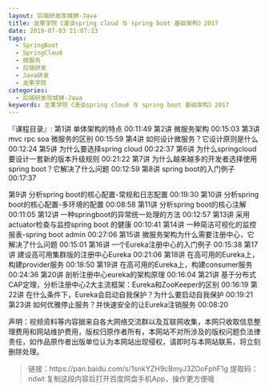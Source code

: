 ```yaml
---
layout: 后端研发攻城狮-Java
title: 龙果学院《漫谈spring cloud 与 spring boot 基础架构》2017
date: 2019-07-03 21:07:13
tags:
  - SpringBoot
  - SpringCloud
  - 微服务
  - 后端研发
  - Java研发
  - 龙果学院
categories:
  - 后端研发攻城狮-Java
keywords: 龙果学院《漫谈spring cloud 与 spring boot 基础架构》2017
---
```

『课程目录』: 
第1讲 单体架构的特点 00:11:49
第2讲 微服务架构 00:15:03
第3讲 mvc rpc soa 微服务的区别 00:15:59
第4讲 如何设计微服务？它设计原则是什么 00:12:24
第5讲 为什么要选择spring cloud 00:22:37
第6讲 为什么springcloud要设计一套新的版本升级规则 00:21:22
第7讲 为什么越来越多的开发者选择使用spring boot？它解决了什么问题 00:12:59
第8讲 spring boot的入门例子 00:17:37
<!-- more -->
第9讲 分析spring boot的核心配置-常规和日志配置 00:19:30
第10讲 分析spring boot的核心配置-多环境的配置 00:08:58
第11讲 分析spring boot的核心注解 00:11:05
第12讲 一种springboot的异常统一处理的方法 00:12:57
第13讲 采用actuator检查与监控spring boot 的健康 00:10:41
第14讲 一种简洁可视化的监控报表-spring boot admin 00:27:06
第15讲 微服务架构为什么需要注册中心，它解决了什么问题 00:15:01
第16讲 一个Eureka注册中心的入门例子 00:15:38
第17讲 建设高可用集群版的注册中心Eureka 00:21:06
第18讲 在高可用的Eureka上，构建provider服务 00:18:50
第19讲 在高可用的Eureka上，构建consumer服务 00:24:36
第20讲 剖析注册中心eureka的架构原理 00:16:04
第21讲 基于分布式CAP定理，分析注册中心2大主流框架：Eureka和ZooKeeper的区别 00:16:19
第22讲 在什么条件下，Eureka会启动自我保护？为什么要启动自我保护 00:19:21
第23讲 如何优雅停止服务？并快速安全的让Eureka注销服务 00:08:20
<div class="post-copyright">
    <div class="post-copyright__author">
      <span class="post-copyright-meta">声明：视频资料等内容据来自各大网络交流群以及互联网收集，本网只收取信息整理费用和网站维护费用，版权归原作者所有，本网站不对所涉及的版权问题负法律责任，如作品原作者出版单位认为本网站出现侵权，请即时与本网站联系，将立刻删除处理。 </span>
    </div>
</div>

<blockquote class="blockquote-center">
链接：https://pan.baidu.com/s/1snkYZH9cBmyJ3ZOoFphF1g 
提取码：ndwt 
复制这段内容后打开百度网盘手机App，操作更方便哦
</blockquote>


